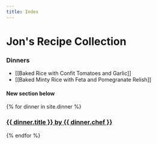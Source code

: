 ```yaml
---
title: Index
---
```


# Jon's Recipe Collection

### Dinners
* [[Baked Rice with Confit Tomatoes and Garlic]]
* [[Baked Minty Rice with Feta and Pomegranate Relish]]


#### New section below
{% for dinner in site.dinner %}
  <h3>
    <a href="{{ dinner.url }}">
      {{ dinner.title }} by {{ dinner.chef }}
    </a>
  </h3>
{% endfor %}
